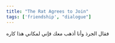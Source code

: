 ```yaml
---
title: "The Rat Agrees to Join"
tags: ['friendship', "dialogue"]
---
```


 فقال الجرذ وأنا أذهب معك فإني لمكاني هذا كاره

